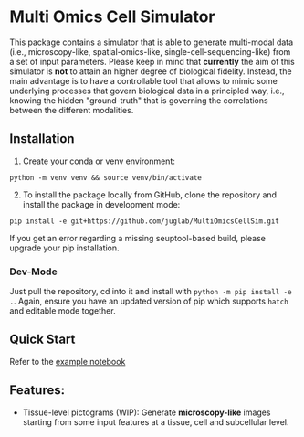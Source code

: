 # Multi Omics Cell Simulator

This package contains a simulator that is able to generate multi-modal data (i.e., microscopy-like, spatial-omics-like, single-cell-sequencing-like) from a set of input parameters.
Please keep in mind that **currently** the aim of this simulator is **not** to attain an higher degree of biological fidelity. 
Instead, the main advantage is to have a controllable tool that allows to mimic some underlying processes that govern biological data in a principled way, i.e., knowing the hidden "ground-truth" that is governing the correlations between the different modalities.


## Installation

1) Create your conda or venv environment:
```
python -m venv venv && source venv/bin/activate
```
2) To install the package locally from GitHub, clone the repository and install the package in development mode:

```
pip install -e git+https://github.com/juglab/MultiOmicsCellSim.git
```
If you get an error regarding a missing seuptool-based build, please upgrade your pip installation.

### Dev-Mode

Just pull the repository, cd into it and install with `python -m pip install -e .`. Again, ensure you have an updated version of pip which supports `hatch` and editable mode together.

## Quick Start

Refer to the [example notebook](examples/example.ipynb)

## Features:

- Tissue-level pictograms (WIP): Generate **microscopy-like** images starting from some input features at a tissue, cell and subcellular level. 
